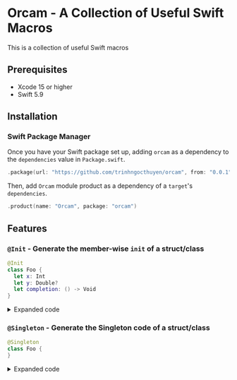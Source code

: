 # Orcam - A Collection of Useful Swift Macros

This is a collection of useful Swift macros

## Prerequisites

- Xcode 15 or higher
- Swift 5.9

## Installation

### Swift Package Manager

Once you have your Swift package set up, adding `orcam` as a dependency to the `dependencies` value in `Package.swift`.

```swift
.package(url: "https://github.com/trinhngocthuyen/orcam", from: "0.0.1")
```

Then, add `Orcam` module product as a dependency of a `target`'s `dependencies`.
```swift
.product(name: "Orcam", package: "orcam")
```

## Features

### `@Init` - Generate the member-wise `init` of a struct/class

```swift
@Init
class Foo {
  let x: Int
  let y: Double?
  let completion: () -> Void
}
```

<details>
  <summary>Expanded code</summary>

```swift
class Foo {
  let x: Int
  let y: Double?
  let completion: () -> Void

  init(
    x: Int,
    y: Double? = nil,
    completion: @escaping () -> Void
  ) {
    self.x = x
    self.y = y
    self.completion = completion
  }
}
```
</details>

### `@Singleton` - Generate the Singleton code of a struct/class

```swift
@Singleton
class Foo {
}
```

<details>
  <summary>Expanded code</summary>

```swift
class Foo {
  static let shared = Foo()

  private init(

  ) {
  }
}
```
</details>

